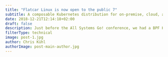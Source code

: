 ```yaml
---
title: "Flatcar Linux is now open to the public 7"
subtitle: A composable Kubernetes distribution for on-premise, cloud, and hybrid environments.
date: 2018-12-21T12:14:18+02:00
draft: false
description: Just before the All Systems Go! conference, we had a BPF Hackfest at the Kinvolk office and one of the topics of discussion was to document different BPF ELF loaders. This blog post is the result of it.
filterType: technical
image: post-1.jpg
author: Chris Kühl
authorImage: post-main-author.jpg
---
```


